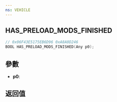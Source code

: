 ```yaml
---
ns: VEHICLE
---
```

## HAS_PRELOAD_MODS_FINISHED

```c
// 0x06F43E5175EB6D96 0xA8A0D246
BOOL HAS_PRELOAD_MODS_FINISHED(Any p0);
```


## 參數
* **p0**: 

## 返回值
